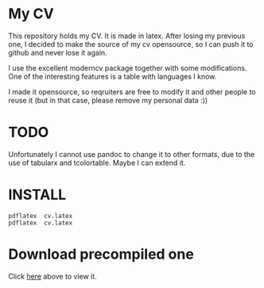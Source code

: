 # My CV #

This repository holds my CV. It is made in latex. After losing my previous one, I decided to make the source of my cv opensource, so I can push it to github and never lose it again.

I use the excellent moderncv package together with some modifications. One of the interesting features is a table with languages I know.

I made it opensource, so reqruiters are free to modify it and other people to reuse it (but in that case, please remove my personal data :))


# TODO

Unfortunately I cannot use pandoc to change it to other formats, due to the use of tabularx  and tcolortable. Maybe I can extend it. 



# INSTALL

	pdflatex  cv.latex
	pdflatex  cv.latex

# Download precompiled one

Click [here](https://github.com/edgarklerks/mycv/raw/master/cv.pdf)  above to view it.
